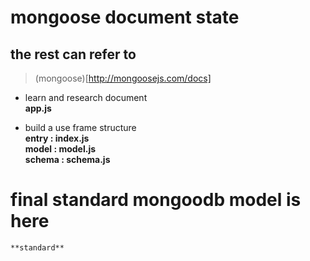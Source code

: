 # mongoose document state   

## the rest can refer to  
> (mongoose)[http://mongoosejs.com/docs]

* learn and research document  
	**app.js**  

* build a use frame structure  
	**entry : index.js**  
	**model : model.js**  
	**schema : schema.js**  

# final standard mongoodb model is here  
	**standard**
	